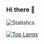 ### Hi there 👋

![Statistics](https://github-readme-stats.vercel.app/api?username=mmmherma&show_icons=false&title_color=ffffff&icon_color=79ff97&text_color=ffffff&bg_color=000000)

[![Top Langs](https://github-readme-stats.vercel.app/api/top-langs/?username=mmmherma&layout=compact&bg_color=000000&text_color=ffffff&title_color=ffffff)](https://github.com/anuraghazra/github-readme-stats)

<!--
**mmmherma/mmmherma** is a ✨ _special_ ✨ repository because its `README.md` (this file) appears on your GitHub profile.

Here are some ideas to get you started:

- 🔭 I’m currently working on ...
- 🌱 I’m currently learning ...
- 👯 I’m looking to collaborate on ...
- 🤔 I’m looking for help with ...
- 💬 Ask me about ...
- 📫 How to reach me: ...
- 😄 Pronouns: ...
- ⚡ Fun fact: ...
-->
